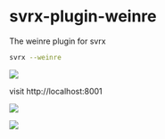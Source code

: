 # svrx-plugin-weinre

The weinre plugin for svrx

```bash
svrx --weinre
```

![](https://user-images.githubusercontent.com/24988831/60713097-f6e35280-9f4a-11e9-9aa5-2796dcc7aae1.png)

visit http://localhost:8001

![](https://user-images.githubusercontent.com/24988831/60713159-1ed2b600-9f4b-11e9-84cc-cd2444d9191c.png)

![](https://user-images.githubusercontent.com/24988831/60713196-2e51ff00-9f4b-11e9-91fe-5a147eee472d.png)


